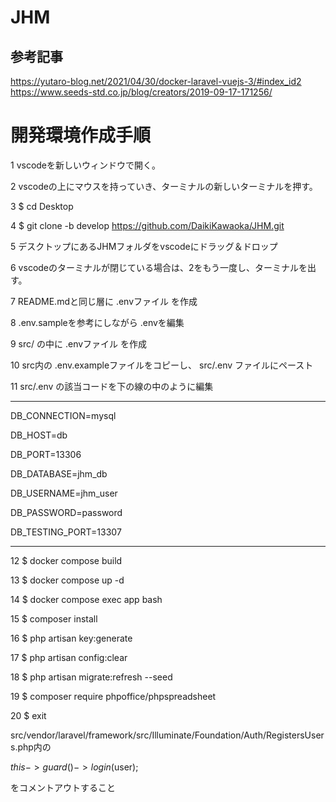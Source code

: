 # JHM

## 参考記事

https://yutaro-blog.net/2021/04/30/docker-laravel-vuejs-3/#index_id2  
https://www.seeds-std.co.jp/blog/creators/2019-09-17-171256/


# 開発環境作成手順

1 vscodeを新しいウィンドウで開く。

2 vscodeの上にマウスを持っていき、ターミナルの新しいターミナルを押す。

3 $ cd Desktop

4 $ git clone -b develop https://github.com/DaikiKawaoka/JHM.git

5 デスクトップにあるJHMフォルダをvscodeにドラッグ＆ドロップ

6 vscodeのターミナルが閉じている場合は、2をもう一度し、ターミナルを出す。

7 README.mdと同じ層に .envファイル を作成

8 .env.sampleを参考にしながら .envを編集

9 src/ の中に .envファイル を作成

10 src内の .env.exampleファイルをコピーし、 src/.env ファイルにペースト

11 src/.env の該当コードを下の線の中のように編集 

-------------------------------  
DB_CONNECTION=mysql

DB_HOST=db

DB_PORT=13306

DB_DATABASE=jhm_db

DB_USERNAME=jhm_user

DB_PASSWORD=password

DB_TESTING_PORT=13307

--------------------------------- 

12 $ docker compose build

13 $ docker compose up -d

14 $ docker compose exec app bash

15 $ composer install

16 $ php artisan key:generate

17 $ php artisan config:clear

18 $ php artisan migrate:refresh --seed

19 $ composer require phpoffice/phpspreadsheet

20 $ exit



src/vendor/laravel/framework/src/Illuminate/Foundation/Auth/RegistersUsers.php内の

$this->guard()->login($user);

をコメントアウトすること
